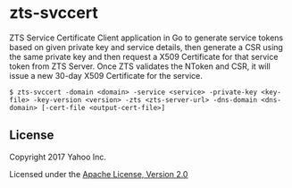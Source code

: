 zts-svccert
===========

ZTS Service Certificate Client application in Go to generate service tokens based on given private key and service details, then generate a CSR using the same private key and then request a X509 Certificate for that service token from ZTS Server. Once ZTS validates the NToken and CSR, it will issue a new 30-day X509 Certificate for the service.

```shell
$ zts-svccert -domain <domain> -service <service> -private-key <key-file> -key-version <version> -zts <zts-server-url> -dns-domain <dns-domain> [-cert-file <output-cert-file>]
```

## License

Copyright 2017 Yahoo Inc.

Licensed under the [Apache License, Version 2.0](http://www.apache.org/licenses/LICENSE-2.0)

